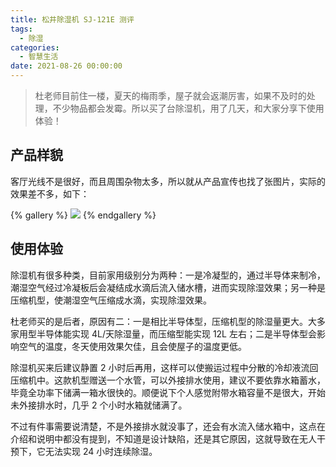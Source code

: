 ```yaml
---
title: 松井除湿机 SJ-121E 测评
tags:
  - 除湿
categories:
  - 智慧生活
date: 2021-08-26 00:00:00
---
```


> 杜老师目前住一楼，夏天的梅雨季，屋子就会返潮厉害，如果不及时的处理，不少物品都会发霉。所以买了台除湿机，用了几天，和大家分享下使用体验！

<!-- more -->

## 产品样貌

客厅光线不是很好，而且周围杂物太多，所以就从产品宣传也找了张图片，实际的效果差不多，如下：

{% gallery %}
![](https://cdn.dusays.com/2021/08/376-1.jpg)
{% endgallery %}

## 使用体验

除湿机有很多种类，目前家用级别分为两种：一是冷凝型的，通过半导体来制冷，潮湿空气经过冷凝板后会凝结成水滴后流入储水槽，进而实现除湿效果；另一种是压缩机型，使潮湿空气压缩成水滴，实现除湿效果。

杜老师买的是后者，原因有二：一是相比半导体型，压缩机型的除湿量更大。大多家用型半导体能实现 4L/天除湿量，而压缩型能实现 12L 左右；二是半导体型会影响空气的温度，冬天使用效果欠佳，且会使屋子的温度更低。

除湿机买来后建议静置 2 小时后再用，这样可以使搬运过程中分散的冷却液流回压缩机中。这款机型赠送一个水管，可以外接排水使用，建议不要依靠水箱蓄水，毕竟全功率下储满一箱水很快的。顺便说下个人感觉附带水箱容量不是很大，开始未外接排水时，几乎 2 个小时水箱就储满了。

不过有件事需要说清楚，不是外接排水就没事了，还会有水流入储水箱中，这点在介绍和说明中都没有提到，不知道是设计缺陷，还是其它原因，这就导致在无人干预下，它无法实现 24 小时连续除湿。
